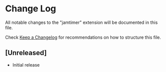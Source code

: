 # Change Log

All notable changes to the "jamtimer" extension will be documented in this file.

Check [Keep a Changelog](http://keepachangelog.com/) for recommendations on how to structure this file.

## [Unreleased]

- Initial release